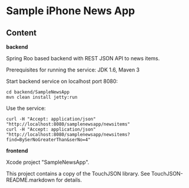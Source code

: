 
Sample iPhone News App
======================

Content
-------

**backend**

Spring Roo based backend with REST JSON API to news items.

Prerequisites for running the service: JDK 1.6, Maven 3

Start backend service on localhost port 8080:

    cd backend/SampleNewsApp
    mvn clean install jetty:run

Use the service:

    curl -H "Accept: application/json" "http://localhost:8080/samplenewsapp/newsitems"
    curl -H "Accept: application/json" "http://localhost:8080/samplenewsapp/newsitems?find=BySerNoGreaterThan&serNo=4"
    
**frontend**

Xcode project "SampleNewsApp".

This project contains a copy of the TouchJSON library.
See TouchJSON-README.markdown for details.
